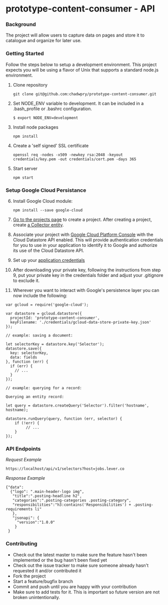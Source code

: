 # prototype-content-consumer - API


### Background

The project will allow users to capture data on pages and store it to catalogue and organize for later use.

### Getting Started

Follow the steps below to setup a development environment. This project
expects you will be using a flavor of Unix that supports a standard node.js
environment.

1. Clone repository

    `git clone git@github.com:chadwpry/prototype-content-consumer.git`

2. Set NODE_ENV variable to development. It can be included in a .bash_profile or .bashrc configuration.

    `$ export NODE_ENV=development`

3. Install node packages

    `npm install`

4. Create a 'self signed' SSL certificate

    `openssl req -nodes -x509 -newkey rsa:2048 -keyout credentials/key.pem -out credentials/cert.pem -days 365`

5. Start server

    `npm start`


### Setup Google Cloud Persistance

6. Install Google Cloud module:

    `npm install --save google-cloud`

7. [Go to the projects page](https://console.cloud.google.com/iam-admin/projects) to create a project. After creating a project, create [a Collector entity](https://console.cloud.google.com/datastore/entities/query).

8. Associate your project with [Google Cloud Platform Console](https://console.cloud.google.com/) with the Cloud Datastore API enabled. This will provide authentication credentials for you to use in your application to identify it to Google and authorize its use of the Cloud Datastore API.

9. Set up your [application credentials](https://developers.google.com/identity/protocols/application-default-credentials)

10. After downloading your private key, following the instructions from step 9, put your private key in the credentials folder and adjust your .gitignore to exclude it.

11. Wherever you want to interact with Google's persistence layer you can now include the following:
```<javascript>
var gcloud = require('google-cloud');

var datastore = gcloud.datastore({
  projectId: 'prototype-content-consumer',
  keyFilename: './credentials/gcloud-data-store-private-key.json'
});

// example: saving a document:

let selectorKey = datastore.key('Selector');
datastore.save({
  key: selectorKey,
  data: fields
}, function (err) {
  if (err) {
    // ...
  }
});

// example: querying for a record:

Querying an entity record:

let query = datastore.createQuery('Selector').filter('hostname', hostname);

datastore.runQuery(query, function (err, selector) {
    if (!err) {
	     // ...
    }
});

```


### API Endpoints

*Request Example*

    https://localhost/api/v1/selectors?host=jobs.lever.co

*Response Example*

    {"data":
      {"logo": ".main-header-logo img",
       "title":".posting-headline h2",
       "categories":".posting-categories .posting-category",
       "responsibilities":"h3:contains('Responsibilities') + .posting-requirements li"
       },
       "jsonapi": {
         "version":"1.0.0"
        }
     }

### Contributing

* Check out the latest master to make sure the feature hasn't been implemented or the bug hasn't been fixed yet
* Check out the issue tracker to make sure someone already hasn't requested it and/or contributed it
* Fork the project
* Start a feature/bugfix branch
* Commit and push until you are happy with your contribution
* Make sure to add tests for it. This is important so future version are not broken unintentionally.
